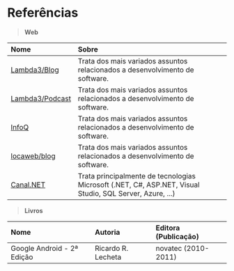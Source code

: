 # Referências 

> **Web**

Nome | Sobre 
:--- | :----- 
[Lambda3/Blog](https://www.lambda3.com.br/blog) | Trata dos mais variados assuntos relacionados a desenvolvimento de software. 
[Lambda3/Podcast](https://www.lambda3.com.br/lambda3-podcast) | Trata dos mais variados assuntos relacionados a desenvolvimento de software. 
[InfoQ](https://www.infoq.com/br) | Trata dos mais variados assuntos relacionados a desenvolvimento de software. 
[locaweb/blog](http://blog.locaweb.com.br)  | Trata dos mais variados assuntos relacionados a desenvolvimento de software. 
[Canal.NET](https://www.youtube.com/channel/UCIahKJr2Q50Sprk5ztPGnVg) | Trata principalmente de tecnologias Microsoft (.NET, C#, ASP.NET, Visual Studio, SQL Server, Azure, ...)  


> **Livros**

Nome | Autoria |  Editora (Publicação)
:--- | :--- | :---  
Google Android - 2ª Edição | Ricardo R. Lecheta | novatec (2010-2011)
